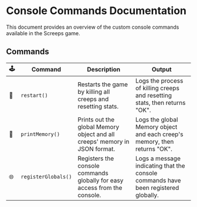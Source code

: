 # Console Commands Documentation

This document provides an overview of the custom console commands available in the Screeps game.

## Commands

| 🕹️  | Command             | Description                                                                | Output                                                                             |
| --- | ------------------- | -------------------------------------------------------------------------- | ---------------------------------------------------------------------------------- |
| 🔄  | `restart()`         | Restarts the game by killing all creeps and resetting stats.               | Logs the process of killing creeps and resetting stats, then returns "OK".         |
| 📝  | `printMemory()`     | Prints out the global Memory object and all creeps' memory in JSON format. | Logs the global Memory object and each creep's memory, then returns "OK".          |
| 🌐  | `registerGlobals()` | Registers the console commands globally for easy access from the console.  | Logs a message indicating that the console commands have been registered globally. |

